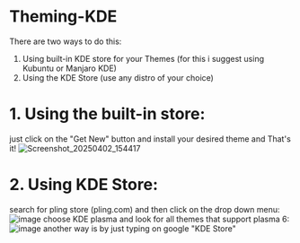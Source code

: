 # Theming-KDE
There are two ways to do this:
1. Using built-in KDE store for your Themes (for this i suggest using Kubuntu or Manjaro KDE)
2. Using the KDE Store (use any distro of your choice)

# 1. Using the built-in store:
just click on the "Get New" button and install your desired theme and That's it!
![Screenshot_20250402_154417](https://github.com/user-attachments/assets/e568873f-d0b5-4c08-a8fc-94a2c570f52b)

# 2. Using KDE Store:
search for pling store (pling.com) and then click on the drop down menu:
![image](https://github.com/user-attachments/assets/ba06132b-c98f-4a29-8f7f-31a4ef8b4ea6)
choose KDE plasma and look for all themes that support plasma 6:
![image](https://github.com/user-attachments/assets/f2490f20-98a7-43da-9556-db4a06f6c601)
another way is by just typing on google "KDE Store"
